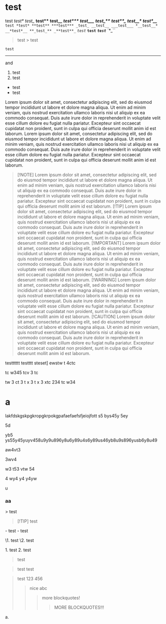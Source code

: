# test
test *test\** _test\__ **test\*\*** __test\_\___ ***test\*\*\**** ___test\_\_\____ _**test\_\*\***_ **_test\*\*\__** __*test\_\_\**__ *__test\*\_\___* `test *test* **test** ***test*** _test_ __test__ ___test___ *__test__* __*test*__ **_test_** _**test**_` *`test`* **`test`** ***`test`*** `\*\_\``
> test > test
```
test
```
---
and
1. test
2. test
- test
- test

Lorem ipsum dolor sit amet, consectetur adipiscing elit, sed do eiusmod tempor incididunt ut labore et dolore magna aliqua. Ut enim ad minim veniam, quis nostrud exercitation ullamco laboris nisi ut aliquip ex ea commodo consequat. Duis aute irure dolor in reprehenderit in voluptate velit esse cillum dolore eu fugiat nulla pariatur. Excepteur sint occaecat cupidatat non proident, sunt in culpa qui officia deserunt mollit anim id est laborum.
Lorem ipsum dolor sit amet, consectetur adipiscing elit, sed do eiusmod tempor incididunt ut labore et dolore magna aliqua. Ut enim ad minim veniam, quis nostrud exercitation ullamco laboris nisi ut aliquip ex ea commodo consequat. Duis aute irure dolor in reprehenderit in voluptate velit esse cillum dolore eu fugiat nulla pariatur. Excepteur sint occaecat cupidatat non proident, sunt in culpa qui officia deserunt mollit anim id est laborum.
> [!NOTE] Lorem ipsum dolor sit amet, consectetur adipiscing elit, sed do eiusmod tempor incididunt ut labore et dolore magna aliqua. Ut enim ad minim veniam, quis nostrud exercitation ullamco laboris nisi ut aliquip ex ea commodo consequat. Duis aute irure dolor in reprehenderit in voluptate velit esse cillum dolore eu fugiat nulla pariatur. Excepteur sint occaecat cupidatat non proident, sunt in culpa qui officia deserunt mollit anim id est laborum.
> [!TIP] Lorem ipsum dolor sit amet, consectetur adipiscing elit, sed do eiusmod tempor incididunt ut labore et dolore magna aliqua. Ut enim ad minim veniam, quis nostrud exercitation ullamco laboris nisi ut aliquip ex ea commodo consequat. Duis aute irure dolor in reprehenderit in voluptate velit esse cillum dolore eu fugiat nulla pariatur. Excepteur sint occaecat cupidatat non proident, sunt in culpa qui officia deserunt mollit anim id est laborum.
> [!IMPORTANT] Lorem ipsum dolor sit amet, consectetur adipiscing elit, sed do eiusmod tempor incididunt ut labore et dolore magna aliqua. Ut enim ad minim veniam, quis nostrud exercitation ullamco laboris nisi ut aliquip ex ea commodo consequat. Duis aute irure dolor in reprehenderit in voluptate velit esse cillum dolore eu fugiat nulla pariatur. Excepteur sint occaecat cupidatat non proident, sunt in culpa qui officia deserunt mollit anim id est laborum.
> [!WARNING] Lorem ipsum dolor sit amet, consectetur adipiscing elit, sed do eiusmod tempor incididunt ut labore et dolore magna aliqua. Ut enim ad minim veniam, quis nostrud exercitation ullamco laboris nisi ut aliquip ex ea commodo consequat. Duis aute irure dolor in reprehenderit in voluptate velit esse cillum dolore eu fugiat nulla pariatur. Excepteur sint occaecat cupidatat non proident, sunt in culpa qui officia deserunt mollit anim id est laborum.
> [!CAUTION] Lorem ipsum dolor sit amet, consectetur adipiscing elit, sed do eiusmod tempor incididunt ut labore et dolore magna aliqua. Ut enim ad minim veniam, quis nostrud exercitation ullamco laboris nisi ut aliquip ex ea commodo consequat. Duis aute irure dolor in reprehenderit in voluptate velit esse cillum dolore eu fugiat nulla pariatur. Excepteur sint occaecat cupidatat non proident, sunt in culpa qui officia deserunt mollit anim id est laborum.

testttttt testttt steset]
ewstw
t
4ctc

tc
w345
tcv
3
tc

tw
3
ct
3
t
x
3
t
x
3
xtc
234
tc
w34


# a

lakfdskgskpgkropgkrpokgpafaefaefsfjeiojfott
s5
bys45y
5ey

5d

yb5
ys55y45yuyv458u9y9u896y8u6y89u4s6y89us46yb8u9s896yusb6y8u49


aw4vt3

3wv4

w3
t53
vtw
54

4
wy4
y4
y4yw







u

### aa

\> test
> \[!TIP] test

\- test
\- test

\1. test
\2. test

1\. test
2\. test

> test

> test
> test

> test 123
> 456
> > nice
> > abc
> > > more blockquotes!
> > > > MORE BLOCKQUOTES!!!

a.
